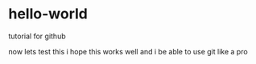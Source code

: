 # hello-world
tutorial for github

now lets test this i hope this works well and i be able to use git like a pro
